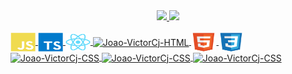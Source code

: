 <div align="center">
  <a href="https://github.com/
Joao-VictorCj">
  <img height="150em" src="https://github-readme-stats.vercel.app/api?username=HikaruKawano&show_icons=true&theme=dracula&include_all_commits=true&count_private=true"/>
  <img height="150em" src="https://github-readme-stats.vercel.app/api/top-langs/?username=HikaruKawano&layout=compact&langs_count=7&theme=dracula"/>
</div>
<div style="display: inline_block"><br>
  <img align="center" alt="
Joao-VictorCj-Js" height="30" width="40" src="https://raw.githubusercontent.com/devicons/devicon/master/icons/javascript/javascript-plain.svg">
  <img align="center" alt="
Joao-VictorCj-Ts" height="30" width="40" src="https://raw.githubusercontent.com/devicons/devicon/master/icons/typescript/typescript-plain.svg">
  <img align="center" alt="
Joao-VictorCj-React" height="30" width="40" src="https://raw.githubusercontent.com/devicons/devicon/master/icons/react/react-original.svg">
  <img align="center" alt="
Joao-VictorCj-HTML" height="30" width="40" src="https://cdn.jsdelivr.net/gh/devicons/devicon/icons/java/java-original.svg" />
  <img align="center" alt="
Joao-VictorCj-HTML" height="30" width="40" src="https://raw.githubusercontent.com/devicons/devicon/master/icons/html5/html5-original.svg">
  <img align="center" alt="
Joao-VictorCj-CSS" height="30" width="40" src="https://raw.githubusercontent.com/devicons/devicon/master/icons/css3/css3-original.svg">
  <img align="center" alt="
Joao-VictorCj-CSS" height="30" width="40" src="https://cdn.jsdelivr.net/gh/devicons/devicon/icons/postgresql/postgresql-original.svg" />
  <img align="center" alt="
Joao-VictorCj-CSS" height="30" width="40" src="https://cdn.jsdelivr.net/gh/devicons/devicon/icons/electron/electron-original.svg" />
  <img align="center" alt="
Joao-VictorCj-CSS" height="30" width="40" src="https://cdn.jsdelivr.net/gh/devicons/devicon/icons/vscode/vscode-original.svg" />
          
          
  
</div>
